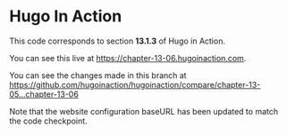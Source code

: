 Hugo In Action
===============

This code corresponds to section **13.1.3** of Hugo in Action.

You can see this live at https://chapter-13-06.hugoinaction.com.

You can see the changes made in this branch at https://github.com/hugoinaction/hugoinaction/compare/chapter-13-05...chapter-13-06

Note that the website configuration baseURL has been updated to match the code checkpoint.
